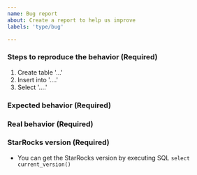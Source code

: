```yaml
---
name: Bug report
about: Create a report to help us improve
labels: 'type/bug'

---
```


### Steps to reproduce the behavior (Required)
1. Create table '...'
2. Insert into '....'
3. Select  '....'


### Expected behavior (Required)

### Real behavior (Required)

### StarRocks version (Required)
 - You can get the StarRocks version by executing SQL `select current_version()`
